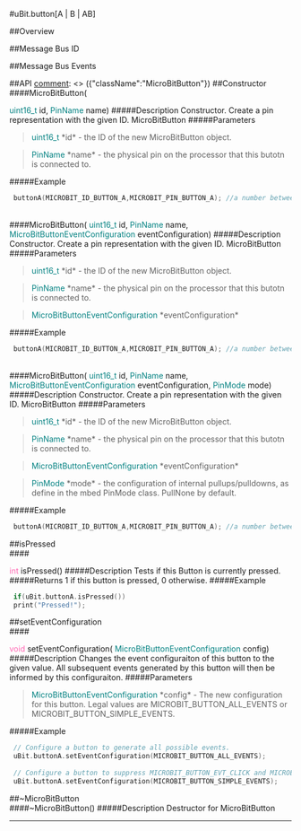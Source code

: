 #uBit.button[A | B | AB]

##Overview

##Message Bus ID

##Message Bus Events

##API
[comment]: <> ({"className":"MicroBitButton"})
##Constructor
<br/>
####MicroBitButton( <div style='color:#008080; display:inline-block'>uint16_t</div> id,  <div style='color:#008080; display:inline-block'>PinName</div> name)
#####Description
Constructor. Create a pin representation with the given ID.  MicroBitButton
#####Parameters

>  <div style='color:#008080; display:inline-block'>uint16_t</div> *id* - the ID of the new  MicroBitButton  object. 

>  <div style='color:#008080; display:inline-block'>PinName</div> *name* - the physical pin on the processor that this butotn is connected to. 
#####Example
```c++
 buttonA(MICROBIT_ID_BUTTON_A,MICROBIT_PIN_BUTTON_A); //a number between 0 and 200 inclusive 

```
<br/>
####MicroBitButton( <div style='color:#008080; display:inline-block'>uint16_t</div> id,  <div style='color:#008080; display:inline-block'>PinName</div> name,  <div style='color:#008080; display:inline-block'>MicroBitButtonEventConfiguration</div> eventConfiguration)
#####Description
Constructor. Create a pin representation with the given ID.  MicroBitButton
#####Parameters

>  <div style='color:#008080; display:inline-block'>uint16_t</div> *id* - the ID of the new  MicroBitButton  object. 

>  <div style='color:#008080; display:inline-block'>PinName</div> *name* - the physical pin on the processor that this butotn is connected to. 

>  <div style='color:#008080; display:inline-block'>MicroBitButtonEventConfiguration</div> *eventConfiguration*
#####Example
```c++
 buttonA(MICROBIT_ID_BUTTON_A,MICROBIT_PIN_BUTTON_A); //a number between 0 and 200 inclusive 

```
<br/>
####MicroBitButton( <div style='color:#008080; display:inline-block'>uint16_t</div> id,  <div style='color:#008080; display:inline-block'>PinName</div> name,  <div style='color:#008080; display:inline-block'>MicroBitButtonEventConfiguration</div> eventConfiguration,  <div style='color:#008080; display:inline-block'>PinMode</div> mode)
#####Description
Constructor. Create a pin representation with the given ID.  MicroBitButton
#####Parameters

>  <div style='color:#008080; display:inline-block'>uint16_t</div> *id* - the ID of the new  MicroBitButton  object. 

>  <div style='color:#008080; display:inline-block'>PinName</div> *name* - the physical pin on the processor that this butotn is connected to. 

>  <div style='color:#008080; display:inline-block'>MicroBitButtonEventConfiguration</div> *eventConfiguration*

>  <div style='color:#008080; display:inline-block'>PinMode</div> *mode* - the configuration of internal pullups/pulldowns, as define in the mbed PinMode class. PullNone by default.
#####Example
```c++
 buttonA(MICROBIT_ID_BUTTON_A,MICROBIT_PIN_BUTTON_A); //a number between 0 and 200 inclusive 

```
##isPressed
<br/>
####<div style='color:#FF69B4; display:inline-block'>int</div> isPressed()
#####Description
Tests if this Button is currently pressed. 
#####Returns
1 if this button is pressed, 0 otherwise.
#####Example
```c++
 if(uBit.buttonA.isPressed()) 
 print("Pressed!"); 

```
##setEventConfiguration
<br/>
####<div style='color:#FF69B4; display:inline-block'>void</div> setEventConfiguration( <div style='color:#008080; display:inline-block'>MicroBitButtonEventConfiguration</div> config)
#####Description
Changes the event configuraiton of this button to the given value. All subsequent events generated by this button will then be informed by this configuraiton.
#####Parameters

>  <div style='color:#008080; display:inline-block'>MicroBitButtonEventConfiguration</div> *config* - The new configuration for this button. Legal values are MICROBIT_BUTTON_ALL_EVENTS or MICROBIT_BUTTON_SIMPLE_EVENTS.
#####Example
```c++
 // Configure a button to generate all possible events. 
 uBit.buttonA.setEventConfiguration(MICROBIT_BUTTON_ALL_EVENTS); 
 
 // Configure a button to suppress MICROBIT_BUTTON_EVT_CLICK and MICROBIT_BUTTON_EVT_LONG_CLICK events. 
 uBit.buttonA.setEventConfiguration(MICROBIT_BUTTON_SIMPLE_EVENTS); 

```
##~MicroBitButton
<br/>
####~MicroBitButton()
#####Description
Destructor for  MicroBitButton
____
[comment]: <> ({"end":"MicroBitButton"})
